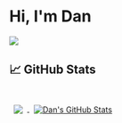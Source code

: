 # Hi, I'm Dan

<img src="https://cdn.discordapp.com/attachments/832624945309286411/1001137777917829190/githubpicture.png">

## &#x1f4c8; GitHub Stats

<br>

<a href="https://github.com/dann-5m">
  <img align="center" style="margin:0.5rem" src="https://github-readme-stats.vercel.app/api/top-langs/?username=dann-5m&hide=html,css&title_color=ffffff&text_color=c9cacc&icon_color=4AB197&bg_color=00102a" />
</a>

<a href="https://github.com/dann-5m">
  <img align="center" style="margin:0.5rem" src="https://github-readme-stats.vercel.app/api?username=dann-5m&show_icons=true&line_height=27&count_private=true&title_color=ffffff&text_color=c9cacc&icon_color=4AB097&bg_color=00102a" alt="Dan's GitHub Stats" />
</a>
